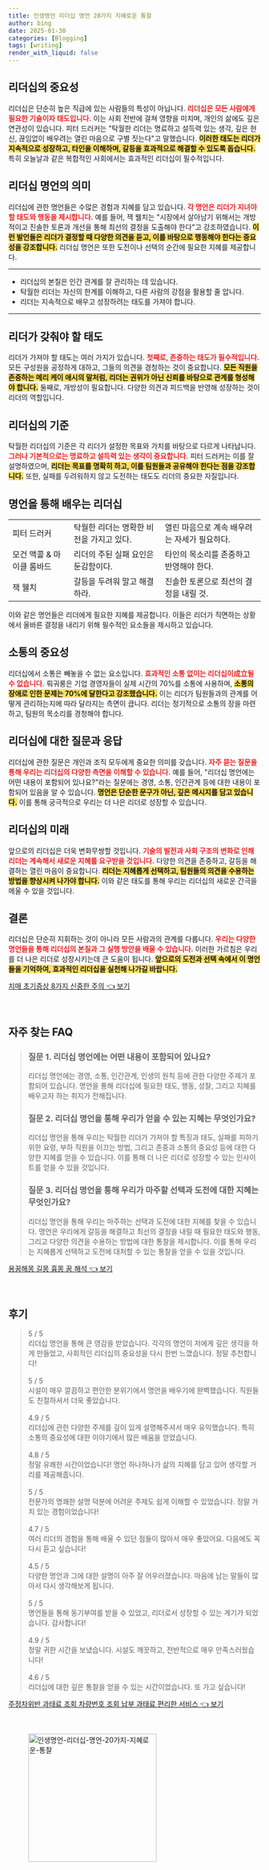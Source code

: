 ```yaml
---
title: 인생명언 리더십 명언 20가지 지혜로운 통찰
author: bing
date: 2025-01-30
categories: [Blogging]
tags: [writing]
render_with_liquid: false
---
```



<h2 id='리더십의 중요성'>리더십의 중요성</h2>

<p>리더십은 단순히 높은 직급에 있는 사람들의 특성이 아닙니다. <b><span style="color: #ee2323;">리더십은 모든 사람에게 필요한 기술이자 태도입니다.</span></b> 이는 사회 전반에 걸쳐 영향을 미치며, 개인의 삶에도 깊은 연관성이 있습니다. 피터 드러커는 "탁월한 리더는 명료하고 설득력 있는 생각, 깊은 헌신, 끊임없이 배우려는 열린 마음으로 구별 짓는다"고 말했습니다. <b><span style="background-color: #ffe066;">이러한 태도는 리더가 지속적으로 성장하고, 타인을 이해하며, 갈등을 효과적으로 해결할 수 있도록 돕습니다.</span></b> 특히 오늘날과 같은 복합적인 사회에서는 효과적인 리더십이 필수적입니다.</p>

<h2 id='리더십 명언의 의미'>리더십 명언의 의미</h2>

<p>리더십에 관한 명언들은 수많은 경험과 지혜를 담고 있습니다. <b><span style="color: #ee2323;">각 명언은 리더가 지녀야 할 태도와 행동을 제시합니다.</span></b> 예를 들어, 잭 웰치는 "시장에서 살아남기 위해서는 개방적이고 진솔한 토론과 개선을 통해 최선의 결정을 도출해야 한다"고 강조하였습니다. <b><span style="background-color: #ffe066;">이런 발언들은 리더가 결정할 때 다양한 의견을 듣고, 이를 바탕으로 행동해야 한다는 중요성을 강조합니다.</span></b> 리더십 명언은 또한 도전이나 선택의 순간에 필요한 지혜를 제공합니다.</p>

<hr />

<ul>
    <li>리더십의 본질은 인간 관계를 잘 관리하는 데 있습니다.</li>
    <li>탁월한 리더는 자신의 한계를 이해하고, 다른 사람의 강점을 활용할 줄 압니다.</li>
    <li>리더는 지속적으로 배우고 성장하려는 태도를 가져야 합니다.</li>
</ul>

<hr />

<h2 id='리더가 갖춰야 할 태도'>리더가 갖춰야 할 태도</h2>

<p>리더가 가져야 할 태도는 여러 가지가 있습니다. <b><span style="color: #ee2323;">첫째로, 존중하는 태도가 필수적입니다.</span></b> 모든 구성원을 공정하게 대하고, 그들의 의견을 경청하는 것이 중요합니다. <b><span style="background-color: #ffe066;">모든 직원을 존중하는 메리 케이 애시의 말처럼, 리더는 권위가 아닌 신뢰를 바탕으로 관계를 형성해야 합니다.</span></b> 둘째로, 개방성이 필요합니다. 다양한 의견과 피드백을 반영해 성장하는 것이 리더의 역할입니다.</p>

<h2 id='리더십의 기준'>리더십의 기준</h2>

<p>탁월한 리더십의 기준은 각 리더가 설정한 목표와 가치를 바탕으로 다르게 나타납니다. <b><span style="color: #ee2323;">그러나 기본적으로는 명료하고 설득력 있는 생각이 중요합니다.</span></b> 피터 드러커는 이를 잘 설명하였으며, <b><span style="background-color: #ffe066;">리더는 목표를 명확히 하고, 이를 팀원들과 공유해야 한다는 점을 강조합니다.</span></b> 또한, 실패를 두려워하지 않고 도전하는 태도도 리더의 중요한 자질입니다.</p>

<h2 id='명언을 통해 배우는 리더십'>명언을 통해 배우는 리더십</h2>

<table>
    <tr>
        <td>피터 드러커</td>
        <td>탁월한 리더는 명확한 비전을 가지고 있다.</td>
        <td>열린 마음으로 계속 배우려는 자세가 필요하다.</td>
    </tr>
    <tr>
        <td>모건 맥콜 & 마이클 롬바드</td>
        <td>리더의 주된 실패 요인은 둔감함이다.</td>
        <td>타인의 목소리를 존중하고 반영해야 한다.</td>
    </tr>
    <tr>
        <td>잭 웰치</td>
        <td>갈등을 두려워 말고 해결하라.</td>
        <td>진솔한 토론으로 최선의 결정을 내릴 것.</td>
    </tr>
</table>

<p>이와 같은 명언들은 리더에게 필요한 지혜를 제공합니다. 이들은 리더가 직면하는 상황에서 올바른 결정을 내리기 위해 필수적인 요소들을 제시하고 있습니다.</p>

<h2 id='소통의 중요성'>소통의 중요성</h2>

<p>리더십에서 소통은 빼놓을 수 없는 요소입니다. <b><span style="color: #ee2323;">효과적인 소통 없이는 리더십이成立될 수 없습니다.</span></b> 뤄궈룽은 기업 경영자들이 실제 시간의 70%를 소통에 사용하며, <b><span style="background-color: #ffe066;">소통의 장애로 인한 문제는 70%에 달한다고 강조했습니다.</span></b> 이는 리더가 팀원들과의 관계를 어떻게 관리하는지에 따라 달라지는 측면이 큽니다. 리더는 정기적으로 소통의 장을 마련하고, 팀원의 목소리를 경청해야 합니다.</p>

<h2 id='리더십에 대한 질문과 응답'>리더십에 대한 질문과 응답</h2>

<p>리더십에 관한 질문은 개인과 조직 모두에게 중요한 의미를 갖습니다. <b><span style="color: #ee2323;">자주 묻는 질문을 통해 우리는 리더십의 다양한 측면을 이해할 수 있습니다.</span></b> 예를 들어, "리더십 명언에는 어떤 내용이 포함되어 있나요?"라는 질문에는 경영, 소통, 인간관계 등에 대한 내용이 포함되어 있음을 알 수 있습니다. <b><span style="background-color: #ffe066;">명언은 단순한 문구가 아닌, 깊은 메시지를 담고 있습니다.</span></b> 이를 통해 궁극적으로 우리는 더 나은 리더로 성장할 수 있습니다.</p>

<h2 id='리더십의 미래'>리더십의 미래</h2>

<p>앞으로의 리더십은 더욱 변화무쌍할 것입니다. <b><span style="color: #ee2323;">기술의 발전과 사회 구조의 변화로 인해 리더는 계속해서 새로운 지혜를 요구받을 것입니다.</span></b> 다양한 의견을 존중하고, 갈등을 해결하는 열린 마음이 중요합니다. <b><span style="background-color: #ffe066;">리더는 지혜롭게 선택하고, 팀원들의 의견을 수용하는 방법을 향상시켜 나가야 합니다.</span></b> 이와 같은 태도를 통해 우리는 리더십의 새로운 간극을 메울 수 있을 것입니다.</p>

<h2 id='결론'>결론</h2>

<p>리더십은 단순히 지휘하는 것이 아니라 모든 사람과의 관계를 다룹니다. <b><span style="color: #ee2323;">우리는 다양한 명언들을 통해 리더십의 본질과 그 실행 방안을 배울 수 있습니다.</span></b> 이러한 가르침은 우리를 더 나은 리더로 성장시키는데 큰 도움이 됩니다. <b><span style="background-color: #ffe066;">앞으로의 도전과 선택 속에서 이 명언들을 기억하여, 효과적인 리더십을 실천해 나가길 바랍니다.</span></b></p>


<p><a class="click-button" title="치매 초기증상 8가지 신중한 주의" href="https://24nara.github.io/posts/%EC%B9%98%EB%A7%A4-%EC%B4%88%EA%B8%B0%EC%A6%9D%EC%83%81-8%EA%B0%80%EC%A7%80-%EC%8B%A0%EC%A4%91%ED%95%9C-%EC%A3%BC%EC%9D%98/" rel="dofollow">치매 초기증상 8가지 신중한 주의 👈 보기</a></p><br>
<h2 id='자주_찾는_FAQ'>자주 찾는 FAQ</h2>
<div itemscope="" itemtype="https://schema.org/FAQPage"> 
<blockquote> 
<div itemscope="" itemprop="mainEntity" itemtype="https://schema.org/Question"> 
<h3 itemprop="name">질문 1. 리더십 명언에는 어떤 내용이 포함되어 있나요?</h3> 
<div itemscope="" itemprop="acceptedAnswer" itemtype="https://schema.org/Answer"> 
<span itemprop="text"> 
<p>리더십 명언에는 경영, 소통, 인간관계, 인생의 원칙 등에 관한 다양한 주제가 포함되어 있습니다. 명언을 통해 리더십에 필요한 태도, 행동, 성찰, 그리고 지혜를 배우고자 하는 취지가 전해집니다.</p> 
</span> 
</div> 
</div> 

<div itemscope="" itemprop="mainEntity" itemtype="https://schema.org/Question"> 
<h3 itemprop="name">질문 2. 리더십 명언을 통해 우리가 얻을 수 있는 지혜는 무엇인가요?</h3> 
<div itemscope="" itemprop="acceptedAnswer" itemtype="https://schema.org/Answer"> 
<span itemprop="text"> 
<p>리더십 명언을 통해 우리는 탁월한 리더가 가져야 할 특징과 태도, 실패를 피하기 위한 요령, 부하 직원을 이끄는 방법, 그리고 존중과 소통의 중요성 등에 대한 다양한 지혜를 얻을 수 있습니다. 이를 통해 더 나은 리더로 성장할 수 있는 인사이트를 얻을 수 있을 것입니다.</p> 
</span> 
</div> 
</div> 

<div itemscope="" itemprop="mainEntity" itemtype="https://schema.org/Question"> 
<h3 itemprop="name">질문 3. 리더십 명언을 통해 우리가 마주할 선택과 도전에 대한 지혜는 무엇인가요?</h3> 
<div itemscope="" itemprop="acceptedAnswer" itemtype="https://schema.org/Answer"> 
<span itemprop="text"> 
<p>리더십 명언을 통해 우리는 마주하는 선택과 도전에 대한 지혜를 찾을 수 있습니다. 명언은 우리에게 갈등을 해결하고 최선의 결정을 내릴 때 필요한 태도와 행동, 그리고 다양한 의견을 수용하는 방법에 대한 통찰을 제시합니다. 이를 통해 우리는 지혜롭게 선택하고 도전에 대처할 수 있는 통찰을 얻을 수 있을 것입니다.</p> 
</span> 
</div> 
</div> 

</blockquote> 
</div>
<p><a class="click-button" title="용꿈해몽 길몽 흉몽 꿈 해석" href="https://24nara.github.io/posts/%EC%9A%A9%EA%BF%88%ED%95%B4%EB%AA%BD-%EA%B8%B8%EB%AA%BD-%ED%9D%89%EB%AA%BD-%EA%BF%88-%ED%95%B4%EC%84%9D/" rel="dofollow">용꿈해몽 길몽 흉몽 꿈 해석 👈 보기</a></p><br>
<h2 id='후기'>후기</h2>
<div itemscope itemtype="https://schema.org/Product">
  <blockquote>
  <div itemprop="review" itemscope itemtype="https://schema.org/Review">
      <div itemprop="reviewRating" itemscope itemtype="https://schema.org/Rating"> <span itemprop="ratingValue">5</span> / <span itemprop="bestRating">5</span> </div>
      <span itemprop="reviewBody">리더십 명언을 통해 큰 영감을 받았습니다. 각각의 명언이 저에게 깊은 생각을 하게 만들었고, 사회적인 리더십의 중요성을 다시 한번 느꼈습니다. 정말 추천합니다!</span>
  </div>
  <br>
  <div itemprop="review" itemscope itemtype="https://schema.org/Review">
      <div itemprop="reviewRating" itemscope itemtype="https://schema.org/Rating"> <span itemprop="ratingValue">5</span> / <span itemprop="bestRating">5</span> </div>
      <span itemprop="reviewBody">시설이 매우 깔끔하고 편안한 분위기에서 명언을 배우기에 완벽했습니다. 직원들도 친절하셔서 더욱 좋았습니다.</span>
  </div>
  <br>
  <div itemprop="review" itemscope itemtype="https://schema.org/Review">
      <div itemprop="reviewRating" itemscope itemtype="https://schema.org/Rating"> <span itemprop="ratingValue">4.9</span> / <span itemprop="bestRating">5</span> </div>
      <span itemprop="reviewBody">리더십에 관한 다양한 주제를 깊이 있게 설명해주셔서 매우 유익했습니다. 특히 소통의 중요성에 대한 이야기에서 많은 배움을 얻었습니다.</span>
  </div>
  <br>
  <div itemprop="review" itemscope itemtype="https://schema.org/Review">
      <div itemprop="reviewRating" itemscope itemtype="https://schema.org/Rating"> <span itemprop="ratingValue">4.8</span> / <span itemprop="bestRating">5</span> </div>
      <span itemprop="reviewBody">정말 유쾌한 시간이었습니다! 명언 하나하나가 삶의 지혜를 담고 있어 생각할 거리를 제공해줍니다.</span>
  </div>
  <br>
  <div itemprop="review" itemscope itemtype="https://schema.org/Review">
      <div itemprop="reviewRating" itemscope itemtype="https://schema.org/Rating"> <span itemprop="ratingValue">5</span> / <span itemprop="bestRating">5</span> </div>
      <span itemprop="reviewBody">전문가의 명쾌한 설명 덕분에 어려운 주제도 쉽게 이해할 수 있었습니다. 정말 가치 있는 경험이었습니다!</span>
  </div>
  <br>
  <div itemprop="review" itemscope itemtype="https://schema.org/Review">
      <div itemprop="reviewRating" itemscope itemtype="https://schema.org/Rating"> <span itemprop="ratingValue">4.7</span> / <span itemprop="bestRating">5</span> </div>
      <span itemprop="reviewBody">여러 리더의 경험을 통해 배울 수 있던 점들이 많아서 매우 좋았어요. 다음에도 꼭 다시 듣고 싶습니다!</span>
  </div>
  <br>
  <div itemprop="review" itemscope itemtype="https://schema.org/Review">
      <div itemprop="reviewRating" itemscope itemtype="https://schema.org/Rating"> <span itemprop="ratingValue">4.5</span> / <span itemprop="bestRating">5</span> </div>
      <span itemprop="reviewBody">다양한 명언과 그에 대한 설명이 아주 잘 어우러졌습니다. 마음에 남는 말들이 많아서 다시 생각해보게 됩니다.</span>
  </div>
  <br>
  <div itemprop="review" itemscope itemtype="https://schema.org/Review">
      <div itemprop="reviewRating" itemscope itemtype="https://schema.org/Rating"> <span itemprop="ratingValue">5</span> / <span itemprop="bestRating">5</span> </div>
      <span itemprop="reviewBody">명언들을 통해 동기부여를 받을 수 있었고, 리더로서 성장할 수 있는 계기가 되었습니다. 감사합니다!</span>
  </div>
  <br>
  <div itemprop="review" itemscope itemtype="https://schema.org/Review">
      <div itemprop="reviewRating" itemscope itemtype="https://schema.org/Rating"> <span itemprop="ratingValue">4.9</span> / <span itemprop="bestRating">5</span> </div>
      <span itemprop="reviewBody">정말 귀한 시간을 보냈습니다. 시설도 깨끗하고, 전반적으로 매우 만족스러웠습니다!</span>
  </div>
  <br>
  <div itemprop="review" itemscope itemtype="https://schema.org/Review">
      <div itemprop="reviewRating" itemscope itemtype="https://schema.org/Rating"> <span itemprop="ratingValue">4.6</span> / <span itemprop="bestRating">5</span> </div>
      <span itemprop="reviewBody">리더십에 대한 깊은 통찰을 얻을 수 있는 시간이었습니다. 또 가고 싶습니다!</span>
  </div>
  </blockquote>
</div>
<p><a class="click-button" title="주정차위반 과태료 조회 차량번호 조회 납부 과태료 편리한 서비스" href="https://24nara.github.io/posts/%EC%A3%BC%EC%A0%95%EC%B0%A8%EC%9C%84%EB%B0%98-%EA%B3%BC%ED%83%9C%EB%A3%8C-%EC%A1%B0%ED%9A%8C-%EC%B0%A8%EB%9F%89%EB%B2%88%ED%98%B8-%EC%A1%B0%ED%9A%8C-%EB%82%A9%EB%B6%80-%EA%B3%BC%ED%83%9C%EB%A3%8C-%ED%8E%B8%EB%A6%AC%ED%95%9C-%EC%84%9C%EB%B9%84%EC%8A%A4/" rel="dofollow">주정차위반 과태료 조회 차량번호 조회 납부 과태료 편리한 서비스 👈 보기</a></p><br>
<figure class="image"><img src="https://24nara.github.io/assets/img/thumbnail/인생명언-리더십-명언-20가지-지혜로운-통찰.webp" alt="인생명언-리더십-명언-20가지-지혜로운-통찰" width="256" height="256"></figure>